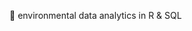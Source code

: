  🌱 environmental data analytics in R & SQL

<!---
farshadebrahimi/farshadebrahimi is a ✨ special ✨ repository because its `README.md` (this file) appears on your GitHub profile.
You can click the Preview link to take a look at your changes.
--->

